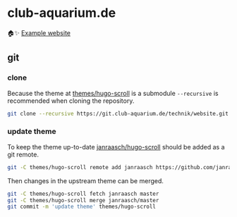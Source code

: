 # club-aquarium.de

🏠✨ [Example website](https://aqua.club-aquarium.de/)

## git

### clone

Because the theme at [themes/hugo-scroll](https://git.club-aquarium.de/technik/website_theme)
is a submodule `--recursive` is recommended when cloning the repository.

```sh
git clone --recursive https://git.club-aquarium.de/technik/website.git
```

### update theme

To keep the theme up-to-date [janraasch/hugo-scroll](https://github.com/janraasch/hugo-scroll)
should be added as a git remote.

```sh
git -C themes/hugo-scroll remote add janraasch https://github.com/janraasch/hugo-scroll.git
```

Then changes in the upstream theme can be merged.

```sh
git -C themes/hugo-scroll fetch janraasch master
git -C themes/hugo-scroll merge janraasch/master
git commit -m 'update theme' themes/hugo-scroll
```
